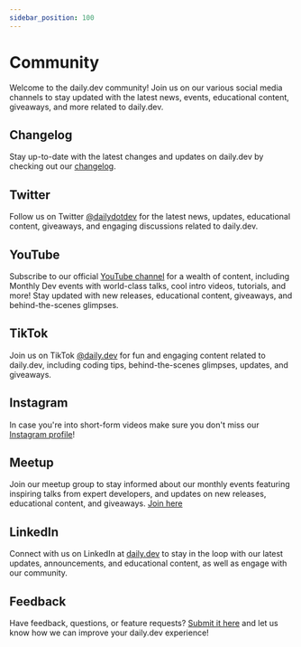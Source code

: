 ```yaml
---
sidebar_position: 100
---
```

# Community
Welcome to the daily.dev community! Join us on our various social media channels to stay updated with the latest news, events, educational content, giveaways, and more related to daily.dev.

## Changelog
Stay up-to-date with the latest changes and updates on daily.dev by checking out our [changelog](https://changelog.daily.dev/).

## Twitter
Follow us on Twitter [@dailydotdev](https://twitter.com/dailydotdev) for the latest news, updates, educational content, giveaways, and engaging discussions related to daily.dev.

## YouTube
Subscribe to our official [YouTube channel](https://www.youtube.com/c/dailydev) for a wealth of content, including Monthly Dev events with world-class talks, cool intro videos, tutorials, and more! Stay updated with new releases, educational content, giveaways, and behind-the-scenes glimpses.

## TikTok
Join us on TikTok [@daily.dev](https://www.tiktok.com/@dailydotdev) for fun and engaging content related to daily.dev, including coding tips, behind-the-scenes glimpses, updates, and giveaways.

## Instagram
In case you're into short-form videos make sure you don't miss our [Instagram profile](https://www.instagram.com/dailydotdev)! 

## Meetup
Join our meetup group to stay informed about our monthly events featuring inspiring talks from expert developers, and updates on new releases, educational content, and giveaways. [Join here](https://www.meetup.com/the-monthly-dev-world-class-talks-by-expert-developers/)

## LinkedIn
Connect with us on LinkedIn at [daily.dev](https://www.linkedin.com/company/dailydotdev) to stay in the loop with our latest updates, announcements, and educational content, as well as engage with our community.

## Feedback
Have feedback, questions, or feature requests? [Submit it here](https://daily.dev/feedback) and let us know how we can improve your daily.dev experience!
